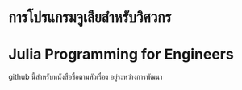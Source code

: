 # การโปรแกรมจูเลียสำหรับวิศวกร
# Julia Programming for Engineers

github นี้สำหรับหนังสือชื่อตามหัวเรื่อง อยู่ระหว่างการพัฒนา
